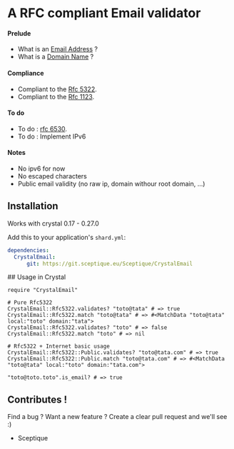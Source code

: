 # A RFC compliant Email validator

#### Prelude
- What is an [Email Address](https://en.wikipedia.org/wiki/Email_address) ?
- What is a [Domain Name](https://en.wikipedia.org/wiki/Hostname) ?

#### Compliance
- Compliant to the [Rfc 5322](https://tools.ietf.org/html/rfc5322).
- Compliant to the [Rfc 1123](https://tools.ietf.org/html/rfc1123).

#### To do
- To do : [rfc 6530](https://tools.ietf.org/html/rfc6530).
- To do : Implement IPv6

#### Notes
- No ipv6 for now
- No escaped characters
- Public email validity (no raw ip, domain withour root domain, ...)


## Installation

Works with crystal 0.17 - 0.27.0

Add this to your application's `shard.yml`:

```yaml
dependencies:
  CrystalEmail:
      git: https://git.sceptique.eu/Sceptique/CrystalEmail
```

## Usage in Crystal

```crystal
require "CrystalEmail"

# Pure Rfc5322
CrystalEmail::Rfc5322.validates? "toto@tata" # => true
CrystalEmail::Rfc5322.match "toto@tata" # => #<MatchData "toto@tata" local:"toto" domain:"tata">
CrystalEmail::Rfc5322.validates? "toto" # => false
CrystalEmail::Rfc5322.match "toto" # => nil

# Rfc5322 + Internet basic usage
CrystalEmail::Rfc5322::Public.validates? "toto@tata.com" # => true
CrystalEmail::Rfc5322::Public.match "toto@tata.com" # => #<MatchData "toto@tata" local:"toto" domain:"tata.com">

"toto@toto.toto".is_email? # => true
```


## Contributes !

Find a bug ? Want a new feature ?
Create a clear pull request and we'll see :)

- Sceptique

